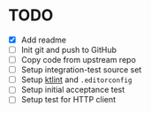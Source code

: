 # TODO

- [x] Add readme
- [ ] Init git and push to GitHub
- [ ] Copy code from upstream repo
- [ ] Setup integration-test source set
- [ ] Setup [ktlint](https://ktlint.github.io/) and `.editorconfig`
- [ ] Setup initial acceptance test
- [ ] Setup test for HTTP client